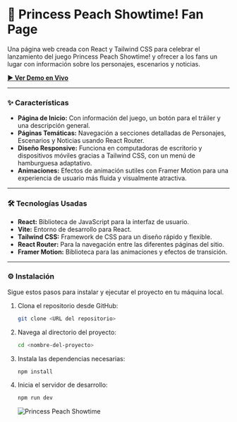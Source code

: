 # 👑 Princess Peach Showtime! Fan Page

Una página web creada con React y Tailwind CSS para celebrar el lanzamiento del juego Princess Peach Showtime! y ofrecer a los fans un lugar con información sobre los personajes, escenarios y noticias.

**[▶️ Ver Demo en Vivo](https://peach-showtime-page.netlify.app/)**

---

### ✨ Características

* **Página de Inicio:** Con información del juego, un botón para el tráiler y una descripción general.
* **Páginas Temáticas:** Navegación a secciones detalladas de Personajes, Escenarios y Noticias usando React Router.
* **Diseño Responsive:** Funciona en computadoras de escritorio y dispositivos móviles gracias a Tailwind CSS, con un menú de hamburguesa adaptativo.
* **Animaciones:** Efectos de animación sutiles con Framer Motion para una experiencia de usuario más fluida y visualmente atractiva.

---

### 🛠️ Tecnologías Usadas

* **React:** Biblioteca de JavaScript para la interfaz de usuario.
* **Vite:** Entorno de desarrollo para React.
* **Tailwind CSS:** Framework de CSS para un diseño rápido y flexible.
* **React Router:** Para la navegación entre las diferentes páginas del sitio.
* **Framer Motion:** Biblioteca para las animaciones y efectos de transición.

---

### ⚙️ Instalación

Sigue estos pasos para instalar y ejecutar el proyecto en tu máquina local.

1.  Clona el repositorio desde GitHub:
    ```bash
    git clone <URL del repositorio>
    ```

2.  Navega al directorio del proyecto:
    ```bash
    cd <nombre-del-proyecto>
    ```

3.  Instala las dependencias necesarias:
    ```bash
    npm install
    ```

4.  Inicia el servidor de desarrollo:
    ```bash
    npm run dev
    ```

    ![Princess Peach Showtime](assents/Proyecto.png)
